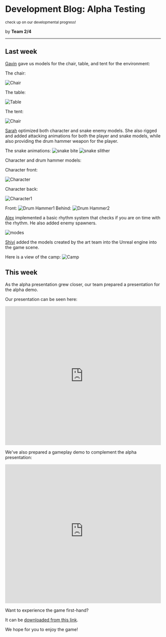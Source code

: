 # Development Blog: Alpha Testing
<small>check up on our developmental progress!</small>

by **Team 2/4**
***
## Last week
[Gavin](/about) gave us models for the chair, table, and tent for the environment:

The chair:

![Chair](https://github.com/team2-4/2-4/blob/master/src/media/images/development/chair.PNG?raw=true)

The table:

![Table](https://github.com/team2-4/2-4/blob/master/src/media/images/development/table.PNG?raw=true)

The tent:

![Chair](https://github.com/team2-4/2-4/blob/master/src/media/images/development/tent.PNG?raw=true)

[Sarah](/about) optimized both character and snake enemy models.
She also rigged and added attacking animations for both the player and snake models, while also providing the drum hammer weapon for the player.

The snake animations:
![snake bite](https://github.com/team2-4/2-4/blob/master/src/media/images/development/SNAKEBITE_preview.gif?raw=true)
![snake slither](https://github.com/team2-4/2-4/blob/master/src/media/images/development/SNAKESLITHER_preview.gif?raw=true)

Character and drum hammer models:

Character front:

![Character](https://github.com/team2-4/2-4/blob/master/src/media/images/development/character_render2.PNG?raw=true)

Character back:

![Character1](https://github.com/team2-4/2-4/blob/master/src/media/images/development/character_render1.PNG?raw=true)

Front:
![Drum Hammer1](https://github.com/team2-4/2-4/blob/master/src/media/images/development/hammer_render1.png?raw=true)
Behind:
![Drum Hammer2](https://github.com/team2-4/2-4/blob/master/src/media/images/development/hammer_render2.png?raw=true)

[Alex](/about) implemented a basic rhythm system that checks if you are on time with the rhythm. He also added enemy spawners.

![modes](https://github.com/team2-4/2-4/blob/master/src/media/images/development/modes.png?raw=true)

[Shiyi](/about) added the models created by the art team into the Unreal engine into the game scene.

Here is a view of the camp:
![Camp](https://github.com/team2-4/2-4/blob/master/src/media/images/development/camp.jpg?raw=true)

## This week

As the alpha presentation grew closer, our team prepared a presentation for the alpha demo.

Our presentation can be seen here:

<iframe src="https://docs.google.com/presentation/d/e/2PACX-1vRH6uhQqMhx5nACSC8pabbxqvGXw19YnnHyifheaaeLQGotm0AwdBXJH_Xwdu162Eb7KDpn58KlWHY0/embed?start=false&loop=false&delayms=3000" frameborder="0" width="100%" height="450" allowfullscreen="true" mozallowfullscreen="true" webkitallowfullscreen="true"></iframe>

We've also prepared a gameplay demo to complement the alpha presentation:

<iframe width="100%" height="450px" src="https://www.youtube-nocookie.com/embed/EKGr-U7v1xA" frameborder="0" allow="accelerometer; autoplay; encrypted-media; gyroscope; picture-in-picture" allowfullscreen></iframe>

Want to experience the game first-hand?

It can be [downloaded from this link](https://drive.google.com/open?id=1JaERjOnAkKfV_98YlqsZYzcsSwVM3IUY).

We hope for you to enjoy the game!